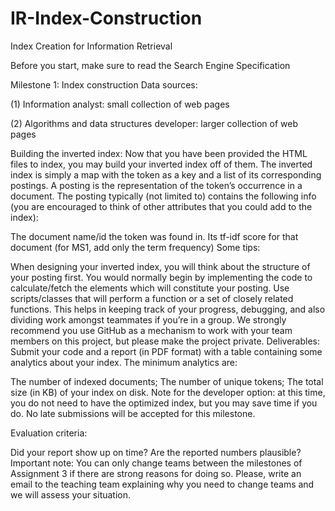 # IR-Index-Construction
Index Creation for Information Retrieval

Before you start, make sure to read the Search Engine Specification

Milestone 1: Index construction
Data sources:

(1) Information analyst: small collection of web pages

(2) Algorithms and data structures developer: larger collection of web pages

Building the inverted index:
Now that you have been provided the HTML files to index, you may build your inverted index off of them. The inverted index is simply a map with the token as a key and a list of its corresponding postings. A posting is the representation of the token’s occurrence in a document. The posting typically (not limited to) contains the following info (you are encouraged to think of other attributes that you could add to the index):

The document name/id the token was found in.
Its tf-idf score for that document (for MS1, add only the term frequency)
 Some tips:

When designing your inverted index, you will think about the structure of your posting first.
You would normally begin by implementing the code to calculate/fetch the elements which will constitute your posting.
Use scripts/classes that will perform a function or a set of closely related functions. This helps in keeping track of your progress, debugging, and also dividing work amongst teammates if you’re in a group.
We strongly recommend you use GitHub as a mechanism to work with your team members on this project, but please make the project private.
Deliverables: Submit your code and a report (in PDF format) with a table containing some analytics about your index. The minimum analytics are:  

The number of indexed documents;
The number of unique tokens;
The total size (in KB) of your index on disk.
Note for the developer option: at this time, you do not need to have the optimized index, but you may save time if you do. 
No late submissions will be accepted for this milestone.

Evaluation criteria:

Did your report show up on time?
Are the reported numbers plausible?
Important note: You can only change teams between the milestones of Assignment 3 if there are strong reasons for doing so. Please, write an email to the teaching team explaining why you need to change teams and we will assess your situation.
